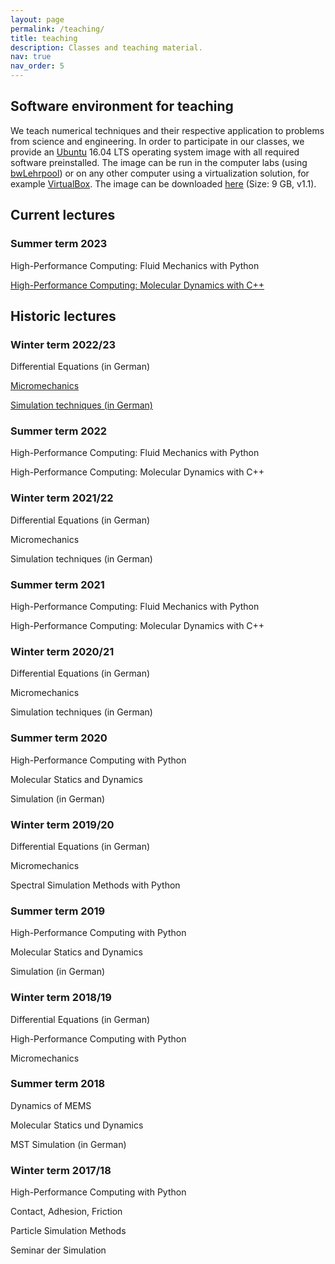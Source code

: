 ```yaml
---
layout: page
permalink: /teaching/
title: teaching
description: Classes and teaching material.
nav: true
nav_order: 5
---
```


## Software environment for teaching

We teach numerical techniques and their respective application to problems from science and engineering. In order to participate in our classes, we provide an [Ubuntu](https://ubuntulinux.org/) 16.04 LTS operating system image with all required software preinstalled. The image can be run in the computer labs (using [bwLehrpool](https://www.bwlehrpool.de/)) or on any other computer using a virtualization solution, for example [VirtualBox](https://www.virtualbox.org/). The image can be downloaded [here](https://nc.informatik.uni-freiburg.de/index.php/s/LzydLng2fBJeYYC) (Size: 9 GB, v1.1).

## Current lectures

### Summer term 2023
High-Performance Computing: Fluid Mechanics with Python

[High-Performance Computing: Molecular Dynamics with C++](https://pastewka.github.io/MolecularDynamics)

## Historic lectures

### Winter term 2022/23
Differential Equations (in German)

[Micromechanics](https://pastewka.github.io/Micromechanics)

[Simulation techniques (in German)](https://pastewka.github.io/Simulationstechniken)

### Summer term 2022
High-Performance Computing: Fluid Mechanics with Python

High-Performance Computing: Molecular Dynamics with C++

### Winter term 2021/22
Differential Equations (in German)

Micromechanics

Simulation techniques (in German)

### Summer term 2021
High-Performance Computing: Fluid Mechanics with Python

High-Performance Computing: Molecular Dynamics with C++

### Winter term 2020/21
Differential Equations (in German)

Micromechanics

Simulation techniques (in German)

### Summer term 2020
High-Performance Computing with Python

Molecular Statics and Dynamics

Simulation (in German)
### Winter term 2019/20
Differential Equations (in German)

Micromechanics

Spectral Simulation Methods with Python

### Summer term 2019
High-Performance Computing with Python

Molecular Statics and Dynamics

Simulation (in German)

### Winter term 2018/19
Differential Equations (in German)

High-Performance Computing with Python

Micromechanics

### Summer term 2018
Dynamics of MEMS

Molecular Statics und Dynamics

MST Simulation (in German)

### Winter term 2017/18
High-Performance Computing with Python

Contact, Adhesion, Friction

Particle Simulation Methods

Seminar der Simulation